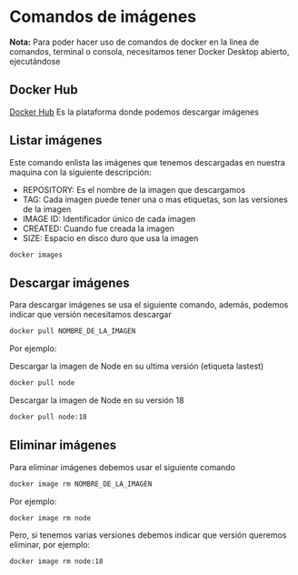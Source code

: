 # **Comandos de imágenes**

**Nota:** Para poder hacer uso de comandos de docker en la linea de comandos, terminal o consola, necesitamos tener Docker Desktop abierto, ejecutándose 

## **Docker Hub**

[Docker Hub](https://hub.docker.com/) Es la plataforma donde podemos descargar imágenes 


## **Listar imágenes**

Este comando enlista las imágenes que tenemos descargadas en nuestra maquina con la siguiente descripción:
* REPOSITORY: Es el nombre de la imagen que descargamos
* TAG: Cada imagen puede tener una o mas etiquetas, son las versiones de la imagen
* IMAGE ID: Identificador único de cada imagen 
* CREATED: Cuando fue creada la imagen
* SIZE: Espacio en disco duro que usa la imagen

```bash
docker images
```


## **Descargar imágenes**

Para descargar imágenes se usa el siguiente comando, además, podemos indicar que versión necesitamos descargar 

```bash
docker pull NOMBRE_DE_LA_IMAGEN
```

Por ejemplo:

Descargar la imagen de Node en su ultima versión (etiqueta lastest)

```bash
docker pull node
```

Descargar la imagen de Node en su versión 18

```bash
docker pull node:18
```


## **Eliminar imágenes**

Para eliminar imágenes debemos usar el siguiente comando

```bash
docker image rm NOMBRE_DE_LA_IMAGEN
```

Por ejemplo:

```bash
docker image rm node
```

Pero, si tenemos varias versiones debemos indicar que versión queremos eliminar, por ejemplo:

```bash
docker image rm node:18
```

